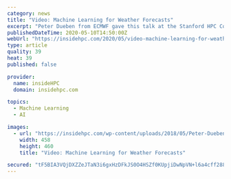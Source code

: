 ```yaml
---
category: news
title: "Video: Machine Learning for Weather Forecasts"
excerpt: "Peter Dueben from ECMWF gave this talk at the Stanford HPC Conference. \"I will present recent studies that use deep learning to learn the equations of motion of the atmosphere, to emulate model components of weather forecast models and to enhance usability of weather forecasts."
publishedDateTime: 2020-05-10T14:50:00Z
webUrl: "https://insidehpc.com/2020/05/video-machine-learning-for-weather-forecasts/"
type: article
quality: 39
heat: 39
published: false

provider:
  name: insideHPC
  domain: insidehpc.com

topics:
  - Machine Learning
  - AI

images:
  - url: "https://insidehpc.com/wp-content/uploads/2018/05/Peter-Dueben.jpg"
    width: 458
    height: 460
    title: "Video: Machine Learning for Weather Forecasts"

secured: "tF5BIA3VQjDXZZeJTaN3i6gxHzDFkJS0O4HSZf0KUpjiDwNpVN+l6a4cff288ibtBuXd73/8wf+LUEUpAYv9FfK8fdOCjs59dCTaAT+7ZQpzKkqZcSlpQ6IBHpriw6PSaQfAJYfX23EGtCPd+dr98quU83R6yG2UJ32xJndjEzUBS5WPLKgMdMS9sqWvW4nc8jVEWly4bAsxY0JD9GDOVxADJhjelhNrF6YbJztbohwAdMTXZOk+JuxI9beZa7988sNpNAFzfqpEvhlaufGbgVLryl3DJeRIdzfE6Yo7tI5LZUy27P3rJluNbzTNwjoO0xMIPTFh/U01jhWyzIZz9Vpm7MgZYR4q6NjB+3O0ZpKrc6kMSUrTiRm7p57/ix6fr1r+JM34AL2zGz1LpEWjWsq53HAwcwuuwT4bHj4R5aTXfFPP/nZodAuzGo/JQorkkZfHaedP/IkyQOD9IGCxiO9SftETViPyVHhO5XTu9ck=;b+FcUEkSIOAr4FLWE7CqEg=="
---
```


